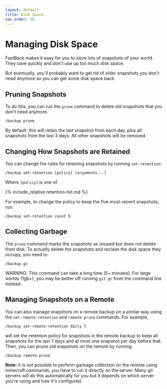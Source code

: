 ```yaml
---
layout: default
title: Disk Space
nav_order: 30
---
```


# Managing Disk Space

FastBack makes it easy for you to store lots of snapshots of your world. They save quickly
and don't use up too much disk space.

But eventually, you'll probably want to get rid of older snapshots you don't need anymore so
you can get some disk space back.

## Pruning Snapshots

To do this, you can run the `prune` command to delete old snapshots that you don't need anymore.

```
/backup prune
```

By default, this will retain the last snapshot from each day, plus all snapshots
from the last 3 days. All other snapshots will be removed.

## Changing How Snapshots are Retained

You can change the rules for retaining snapshots by running `set-retention`:

```
/backup set-retention [policy] [arguments...]
```

Where `[policy]` is one of

{% include_relative retention-list.md %}

For example, to change the policy to keep the five most-recent snapshots, run:

```
/backup set-retention count 5
```

## Collecting Garbage

The `prune` command marks the snapshots as unused but does not delete from disk.
To actually delete the snapshots and reclaim the disk space they occupy, you need to

```
/backup gc
```

WARNING: This command can take a long time (5+ minutes).  For large worlds (1gb+), 
you may be better off running `git gc` from the command line instead.

## Managing Snapshots on a Remote

You can also manage snapshots on a remote backup on a similar way using the
`set-remote-retention` and `remote-prune` commands. For example,

```
/backup set-remote-retention daily 7
```

will set the retention policy for snapshots in the remote backup to keep all snapshots for the last 7 days
and at most one snapshot per day before that. Then, you can prune old snapshots on the remote by
running

```
/backup remote-prune
```

**Note:** it is *not* possible to perform garbage collection on the remote using minecraft commands; you have
to run it directly on the server. Many git servers will do this automatically for you but it depends on which
server you're using and how it's configured.
